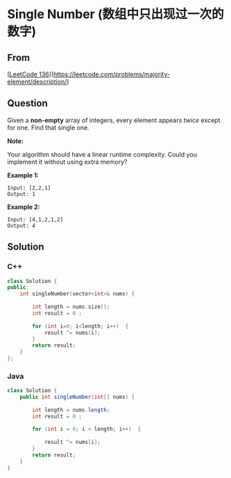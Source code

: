 # Single Number (数组中只出现过一次的数字)





## From

[[LeetCode 136](https://leetcode.com/problems/single-number/description/)](https://leetcode.com/problems/majority-element/description/)







## Question

Given a **non-empty** array of integers, every element appears *twice* except for one. Find that single one.

**Note:**

Your algorithm should have a linear runtime complexity. Could you implement it without using extra memory?

**Example 1:**

```
Input: [2,2,1]
Output: 1

```

**Example 2:**

```
Input: [4,1,2,1,2]
Output: 4
```



## Solution  



### C++

```c++
class Solution {
public:
    int singleNumber(vector<int>& nums) {
        
        int length = nums.size();
        int result = 0 ;
        
        for (int i=0; i<length; i++)  {
            result ^= nums[i];
        }
        return result;
    }
};

```

### Java

```java
class Solution {
    public int singleNumber(int[] nums) {
        
        int length = nums.length;
        int result = 0 ;
        
        for (int i = 0; i < length; i++)  {
            
            result ^= nums[i];
        }
        return result;
    }
}
```

